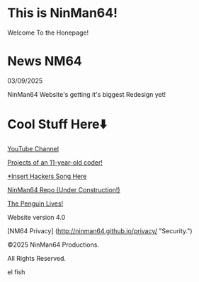 # This is NinMan64!
Welcome To the Honepage!

# News NM64

03/09/2025

NinMan64 Website's getting it's biggest
Redesign yet!




# Cool Stuff Here⬇️

[YouTube Channel](https://youtube.com/@nm64-1/ "Warning: Tech Overload.")

[Projects of an 11-year-old coder!](https://github.com/NinMan64/ "mmmmm, code.")

[*Insert Hackers Song Here](https://github.com/NinMan64/Ubuntermux-installer/ "WHAT HAVE YOU DONE TO MY FREAKING PHONE")

[NinMan64 Repo (Under Construction!)](http://ninman64.github.io/repo/ "Beware of the Mole.")

[The Penguin Lives!](http://ninman64.github.io/Linux/ "uhahAHAHAHuhuh")


Website version 4.0


[NM64 Privacy]
(http://ninman64.github.io/privacy/ "Security.")


©2025 NinMan64 Productions.

All Rights Reserved.

el fish
